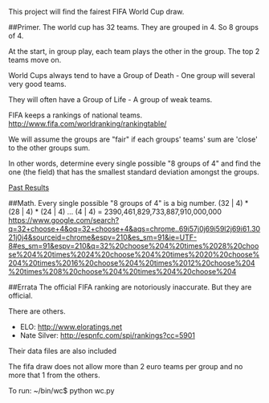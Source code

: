 This project will find the fairest FIFA World Cup draw.

##Primer.
The world cup has 32 teams.  They are grouped in 4.
So 8 groups of 4.

At the start, in group play, each team plays the other in the group.
The top 2 teams move on.

World Cups always tend to have a Group of Death - One
group will several very good teams.

They will often have a Group of Life - A group of weak teams.

FIFA keeps a rankings of national teams.
http://www.fifa.com/worldranking/rankingtable/

We will assume the groups are "fair" if each groups' teams' sum are
'close' to the other groups sum.

In other words, determine every single possible "8 groups of 4" and
find the one (the field) that has the smallest standard deviation amongst
the groups.

[Past Results](pastResults.md)


##Math.
Every single possible "8 groups of 4" is a big number.
(32 | 4) * (28 | 4) * (24 | 4) ... (4 | 4) = 2390,461,829,733,887,910,000,000
https://www.google.com/search?q=32+choose+4&oq=32+choose+4&aqs=chrome..69i57j0j69i59l2j69i61.3021j0j4&sourceid=chrome&espv=210&es_sm=91&ie=UTF-8#es_sm=91&espv=210&q=32%20choose%204%20times%2028%20choose%204%20times%2024%20choose%204%20times%2020%20choose%204%20times%2016%20choose%204%20times%2012%20choose%204%20times%208%20choose%204%20times%204%20choose%204


##Errata
The official FIFA ranking are notoriously inaccurate.
But they are official.

There are others.
* ELO: http://www.eloratings.net
* Nate Silver: http://espnfc.com/spi/rankings?cc=5901

Their data files are also included


     
The fifa draw does not allow more than 2 euro teams per group 
and no more that 1 from the others.


To run:
~/bin/wc$ python wc.py
